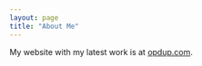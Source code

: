 ```yaml
---
layout: page
title: "About Me"
---
```


My website with my latest work is at [opdup.com](https://opdup.com/).
